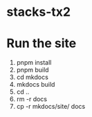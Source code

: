 # stacks-tx2

# Run the site

1. pnpm install
2. pnpm build
3. cd mkdocs
4. mkdocs build
5. cd ..
6. rm -r docs
7. cp -r mkdocs/site/ docs
